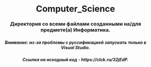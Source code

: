 <h1 align="center">Computer_Science</h1>
<h3 align="center">Директория со всеми файлами созданными на/для предмете(а) Информатика.<h3>
<h5 align="center">Внимание: из-за проблемы с руссификацией запускать только в Visual Studio.<h5>
<h5 align="center">Ссылка на исходный код - https://clck.ru/32jEdP.<h5>